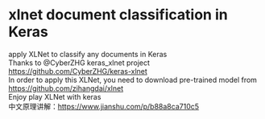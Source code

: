 # xlnet document classification in Keras
apply XLNet to classify any documents in Keras<br>
Thanks to @CyberZHG keras_xlnet project https://github.com/CyberZHG/keras-xlnet<br>
In order to apply this XLNet, you need to download pre-trained model from https://github.com/zihangdai/xlnet<br>
Enjoy play XLNet with keras<br>
中文原理讲解：https://www.jianshu.com/p/b88a8ca710c5
